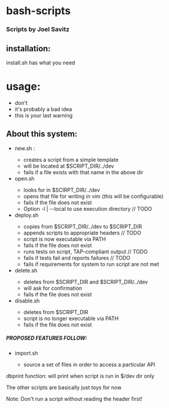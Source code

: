 # bash-scripts
### Scripts by Joel Savitz

## installation:

install.sh has what you need

# usage:
* don't
* it's probably a bad idea
* this is your last warning


## About this system:

* new.sh <filename>:
	* creates a script from a simple template
	* will be located at $SCRIPT_DIR/../dev
	* fails if a file exists with that name in the above dir
* open.sh <filename>
	* looks for <filename> in $SCIRPT_DIR/../dev
	* opens that file for writing in vim (this will be configurable)
	* fails if the file does not exist
	* Option -l | --local to use execution directory // TODO
* deploy.sh <filename>
	* copies <filename> from $SCRIPT_DIR/../dev to $SCRIPT_DIR
	* appends scripts to appropriate headers // TODO
	* script is now executable via PATH
	* fails if the file does not exist
	* runs tests on script, TAP-compliant output // TODO
	* fails if tests fail and reports failures // TODO
	* fails if requirements for system to run script are not met
* delete.sh <filename>
	* deletes <filename> from $SCRIPT_DIR and $SCRIPT_DIR/../dev
	* will ask for confirmation
	* fails if the file does not exist
* disable.sh <filename>
	* deletes <filename> from $SCRIPT_DIR
	* script is no longer executable via PATH
	* fails if the file does not exist


##### PROPOSED FEATURES FOLLOW:
* import.sh <library-name>
	* source a set of files in order to access a particular API

dbprint function: will print when script is run in $/dev dir only

The other scripts are basically just toys for now

Note: Don't run a script without reading the header first!

